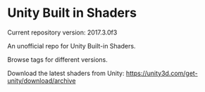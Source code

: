 # Unity Built in Shaders

Current repository version: 2017.3.0f3

An unofficial repo for Unity Built-in Shaders.

Browse tags for different versions.

Download the latest shaders from Unity:
https://unity3d.com/get-unity/download/archive
